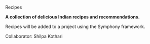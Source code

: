 Recipes

**A collection of delicious Indian recipes and recommendations.**

Recipes will be added to a project using the Symphony framework. 

Collaborator: Shilpa Kothari
